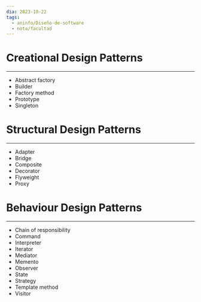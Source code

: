 ```yaml
---
dia: 2023-10-22
tags:
  - aninfo/Diseño-de-software
  - nota/facultad
---
```

# Creational Design Patterns
---
* Abstract factory
* Builder
* Factory method
* Prototype
* Singleton

# Structural Design Patterns
---
* Adapter
* Bridge
* Composite
* Decorator
* Flyweight
* Proxy

# Behaviour Design Patterns
---
* Chain of responsibility
* Command
* Interpreter
* Iterator
* Mediator
* Memento
* Observer
* State
* Strategy
* Template method
* Visitor